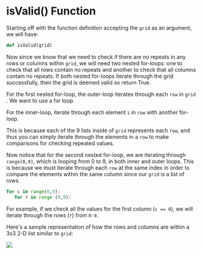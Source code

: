 <!--title={isValid()}-->

<!--badges={Algorithmns:18}-->

<!--concepts{Indexing 2D Lists, For Loops}-->

# isValid() Function

Starting off with the function definition accepting the `grid` as an argument, we will have:

```python
def isValid(grid)
```

Now since we know that we need to check if there are no repeats in any rows or columns within `grid`, we will need two nested for-loops: one to check that all rows contain no repeats and another to check that all columns contain no repeats. If both nested for-loops iterate through the grid successfully, then the grid is deemed valid so return True.

For the first nested for-loop, the outer-loop iterates through each `row` in `grid` . We want to use a for loop.

For the inner-loop, iterate through each element `i`  in  `row` with another for-loop.

This is because each of the 9 lists inside of `grid` represents each `row`, and thus you can simply iterate through the elements in a `row` to make comparisons for checking repeated values.



Now notice that for the second nested for-loop, we are iterating through  `range(0,9)`, which is looping from 0 to 9, in both inner and outer loops. This is because we must iterate through each `row` at the same index in order to compare the elements within the same column since our `grid` is a list of rows.

```python
for c in range(0,9):
   for r in range (0,9):
```

For example, if we check all the values for the first column (`c == 0`), we will iterate through the rows (`r`) from `0-9`.



Here's a sample representation of how the rows and columns are within a 3x3 2-D list similar to `grid`:

![](https://4.bp.blogspot.com/-6EPvK1jRrqE/VemgzdJu4ZI/AAAAAAAADsk/QnkWDlg6zpI/s1600/how%2Bto%2Bloop%2Bover%2B2D%2Barray%2Bin%2BJava.jpg)
